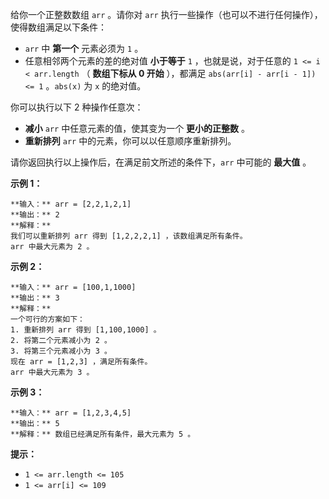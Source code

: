 给你一个正整数数组 `arr` 。请你对 `arr` 执行一些操作（也可以不进行任何操作），使得数组满足以下条件：

  * `arr` 中 **第一个** 元素必须为 `1` 。
  * 任意相邻两个元素的差的绝对值 **小于等于** `1` ，也就是说，对于任意的 `1 <= i < arr.length` （ **数组下标从 0 开始** ），都满足 `abs(arr[i] - arr[i - 1]) <= 1` 。`abs(x)` 为 `x` 的绝对值。

你可以执行以下 2 种操作任意次：

  * **减小** `arr` 中任意元素的值，使其变为一个 **更小的正整数** 。
  * **重新排列** `arr` 中的元素，你可以以任意顺序重新排列。

请你返回执行以上操作后，在满足前文所述的条件下，`arr` 中可能的 **最大值** 。

**示例 1：**

    
    
    **输入：** arr = [2,2,1,2,1]
    **输出：** 2
    **解释：**
    我们可以重新排列 arr 得到 [1,2,2,2,1] ，该数组满足所有条件。
    arr 中最大元素为 2 。
    

**示例 2：**

    
    
    **输入：** arr = [100,1,1000]
    **输出：** 3
    **解释：**
    一个可行的方案如下：
    1. 重新排列 arr 得到 [1,100,1000] 。
    2. 将第二个元素减小为 2 。
    3. 将第三个元素减小为 3 。
    现在 arr = [1,2,3] ，满足所有条件。
    arr 中最大元素为 3 。
    

**示例 3：**

    
    
    **输入：** arr = [1,2,3,4,5]
    **输出：** 5
    **解释：** 数组已经满足所有条件，最大元素为 5 。
    

**提示：**

  * `1 <= arr.length <= 105`
  * `1 <= arr[i] <= 109`

